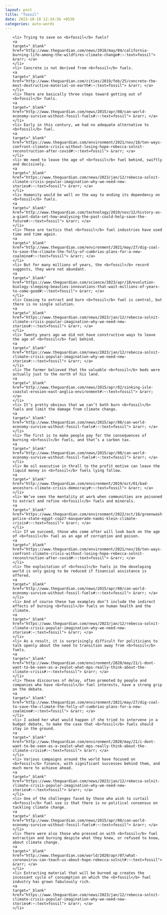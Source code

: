 ```yaml
---
layout: post
title: "fossil"
date: 2023-10-10 12:34:56 +0530
categories: auto-words
---
```

<ol>

    <li> Trying to save on <b>fossil</b> fuels?
    <a 
    target="_blank" 
    href="http://www.theguardian.com/news/2018/may/04/california-burning-life-among-the-wildfires-climate-change#:~:text=fossil"> &rarr; </a>
    </li>
    <li> Concrete is not derived from <b>fossil</b> fuels.
    <a 
    target="_blank" 
    href="http://www.theguardian.com/cities/2019/feb/25/concrete-the-most-destructive-material-on-earth#:~:text=fossil"> &rarr; </a>
    </li>
    <li> There are basically three steps toward getting out of <b>fossil</b> fuels.
    <a 
    target="_blank" 
    href="http://www.theguardian.com/news/2015/apr/08/can-world-economy-survive-without-fossil-fuels#:~:text=fossil"> &rarr; </a>
    </li>
    <li> Early in this century, we had no adequate alternative to <b>fossil</b> fuel.
    <a 
    target="_blank" 
    href="https://www.theguardian.com/environment/2021/nov/18/ten-ways-confront-climate-crisis-without-losing-hope-rebecca-solnit-reconstruction-after-covid#:~:text=fossil"> &rarr; </a>
    </li>
    <li> We need to leave the age of <b>fossil</b> fuel behind, swiftly and decisively.
    <a 
    target="_blank" 
    href="https://www.theguardian.com/news/2023/jan/12/rebecca-solnit-climate-crisis-popular-imagination-why-we-need-new-stories#:~:text=fossil"> &rarr; </a>
    </li>
    <li> Humanity would be well on the way to ending its dependency on <b>fossil</b> fuels.
    <a 
    target="_blank" 
    href="http://www.theguardian.com/technology/2019/nov/12/history-as-a-giant-data-set-how-analysing-the-past-could-help-save-the-future#:~:text=fossil"> &rarr; </a>
    </li>
    <li> These are tactics that <b>fossil</b> fuel industries have used time and time again.
    <a 
    target="_blank" 
    href="http://www.theguardian.com/environment/2021/may/27/dig-coal-to-save-the-climate-the-folly-of-cumbrias-plans-for-a-new-coalmine#:~:text=fossil"> &rarr; </a>
    </li>
    <li> But for many millions of years, the <b>fossil</b> record suggests, they were not abundant.
    <a 
    target="_blank" 
    href="https://www.theguardian.com/science/2023/apr/18/evolution-biology-sleeping-beauties-innovations-that-wait-millions-of-years-to-come-good#:~:text=fossil"> &rarr; </a>
    </li>
    <li> Ceasing to extract and burn <b>fossil</b> fuel is central, but there is no single solution.
    <a 
    target="_blank" 
    href="https://www.theguardian.com/news/2023/jan/12/rebecca-solnit-climate-crisis-popular-imagination-why-we-need-new-stories#:~:text=fossil"> &rarr; </a>
    </li>
    <li> Twenty years ago we did not have constructive ways to leave the age of <b>fossil</b> fuel behind.
    <a 
    target="_blank" 
    href="https://www.theguardian.com/news/2023/jan/12/rebecca-solnit-climate-crisis-popular-imagination-why-we-need-new-stories#:~:text=fossil"> &rarr; </a>
    </li>
    <li> The farmer believed that the valuable <b>fossil</b> beds were actually just to the north of his land.
    <a 
    target="_blank" 
    href="http://www.theguardian.com/news/2015/apr/02/sinking-isle-coastal-erosion-east-anglia-environment#:~:text=fossil"> &rarr; </a>
    </li>
    <li> It’s pretty obvious that we can’t both burn <b>fossil</b> fuels and limit the damage from climate change.
    <a 
    target="_blank" 
    href="http://www.theguardian.com/news/2015/apr/08/can-world-economy-survive-without-fossil-fuels#:~:text=fossil"> &rarr; </a>
    </li>
    <li> The first is to make people pay for the consequences of burning <b>fossil</b> fuels, and that’s a carbon tax.
    <a 
    target="_blank" 
    href="http://www.theguardian.com/news/2015/apr/08/can-world-economy-survive-without-fossil-fuels#:~:text=fossil"> &rarr; </a>
    </li>
    <li> No oil executive in thrall to the profit motive can leave the liquid money in <b>fossil</b> fuels lying fallow.
    <a 
    target="_blank" 
    href="http://www.theguardian.com/environment/2019/oct/01/bad-ancestors-climate-crisis-democracy#:~:text=fossil"> &rarr; </a>
    </li>
    <li> We’ve seen the mentality at work when communities are poisoned to extract and refine <b>fossil</b> fuels and minerals.
    <a 
    target="_blank" 
    href="https://www.theguardian.com/environment/2022/oct/18/greenwashing-police-state-egypt-cop27-masquerade-naomi-klein-climate-crisis#:~:text=fossil"> &rarr; </a>
    </li>
    <li> If we succeed, those who come after will look back on the age of <b>fossil</b> fuel as an age of corruption and poison.
    <a 
    target="_blank" 
    href="https://www.theguardian.com/environment/2021/nov/18/ten-ways-confront-climate-crisis-without-losing-hope-rebecca-solnit-reconstruction-after-covid#:~:text=fossil"> &rarr; </a>
    </li>
    <li> The exploitation of <b>fossil</b> fuels in the developing world is only going to be reduced if financial assistance is offered.
    <a 
    target="_blank" 
    href="http://www.theguardian.com/news/2015/apr/08/can-world-economy-survive-without-fossil-fuels#:~:text=fossil"> &rarr; </a>
    </li>
    <li> And of course these two examples don’t include the indirect effects of burning <b>fossil</b> fuels on human health and the climate.
    <a 
    target="_blank" 
    href="https://www.theguardian.com/news/2023/jan/12/rebecca-solnit-climate-crisis-popular-imagination-why-we-need-new-stories#:~:text=fossil"> &rarr; </a>
    </li>
    <li> As a result, it is surprisingly difficult for politicians to talk openly about the need to transition away from <b>fossil</b> fuels.
    <a 
    target="_blank" 
    href="http://www.theguardian.com/environment/2020/may/21/i-dont-want-to-be-seen-as-a-zealot-what-mps-really-think-about-the-climate-crisis#:~:text=fossil"> &rarr; </a>
    </li>
    <li> These discourses of delay, often promoted by people and companies who have <b>fossil</b> fuel interests, have a strong grip on the debate.
    <a 
    target="_blank" 
    href="http://www.theguardian.com/environment/2021/may/27/dig-coal-to-save-the-climate-the-folly-of-cumbrias-plans-for-a-new-coalmine#:~:text=fossil"> &rarr; </a>
    </li>
    <li> I asked her what would happen if she tried to intervene in a budget debate, to make the case that <b>fossil</b> fuels should stay in the ground.
    <a 
    target="_blank" 
    href="http://www.theguardian.com/environment/2020/may/21/i-dont-want-to-be-seen-as-a-zealot-what-mps-really-think-about-the-climate-crisis#:~:text=fossil"> &rarr; </a>
    </li>
    <li> Various campaigns around the world have focused on <b>fossil</b> finance, with significant successes behind them, and much more to achieve ahead.
    <a 
    target="_blank" 
    href="https://www.theguardian.com/news/2023/jan/12/rebecca-solnit-climate-crisis-popular-imagination-why-we-need-new-stories#:~:text=fossil"> &rarr; </a>
    </li>
    <li> One of the challenges faced by those who wish to curtail <b>fossil</b> fuel use is that there is no political consensus on tackling climate change.
    <a 
    target="_blank" 
    href="http://www.theguardian.com/news/2015/apr/08/can-world-economy-survive-without-fossil-fuels#:~:text=fossil"> &rarr; </a>
    </li>
    <li> There were also those who pressed on with <b>fossil</b> fuel extraction and burning despite what they knew, or refused to know, about climate change.
    <a 
    target="_blank" 
    href="http://www.theguardian.com/world/2020/apr/07/what-coronavirus-can-teach-us-about-hope-rebecca-solnit#:~:text=fossil"> &rarr; </a>
    </li>
    <li> Extracting material that will be burned up creates the incessant cycle of consumption on which the <b>fossil</b> fuel industry has grown fabulously rich.
    <a 
    target="_blank" 
    href="https://www.theguardian.com/news/2023/jan/12/rebecca-solnit-climate-crisis-popular-imagination-why-we-need-new-stories#:~:text=fossil"> &rarr; </a>
    </li>
